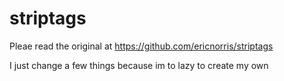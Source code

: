 # striptags

Pleae read the original at https://github.com/ericnorris/striptags

I just change a few things because im to lazy to create my own
